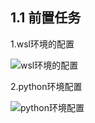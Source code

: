 ## 1.1 前置任务

1.wsl环境的配置

![wsl环境的配置]([C:\Users\zy202\AppData\Roaming\Typora\typora-user-images\image-20240709210026150.png](https://github.com/captainwhite147/UniqueAI2024SummerCamp/blob/my_zhengyan/Task/images/image-20240709210026150.png))

2.python环境配置

![python环境配置]([C:\Users\zy202\AppData\Roaming\Typora\typora-user-images\image-20240709211402358.png](https://github.com/captainwhite147/UniqueAI2024SummerCamp/blob/my_zhengyan/Task/images/image-20240709211402358.png))
